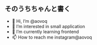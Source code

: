 ## そのうちちゃんと書く

- 👋 Hi, I’m @aovoq
- 👀 I’m interested in small application
- 🌱 I’m currently learning frontend
- 📫 How to reach me instagram@aovoq

<!---
aovoq/aovoq is a ✨ special ✨ repository because its `README.md` (this file) appears on your GitHub profile.
You can click the Preview link to take a look at your changes.
--->
